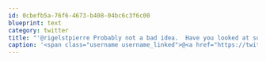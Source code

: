 ```yaml
---
id: 0cbefb5a-76f6-4673-b408-04bc6c3f6c00
blueprint: text
category: twitter
title: "'@rigelstpierre Probably not a bad idea.  Have you looked at some of the online courses at colleges?"
caption: '<span class="username username_linked">@<a href="https://twitter.com/rigelstpierre" title="Rigel St. Pierre">rigelstpierre</a></span> Probably not a bad idea.  Have you looked at some of the online courses at colleges?'
---
```

